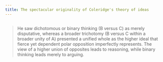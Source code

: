 ```yaml
---
title: The spectacular originality of Coleridge's theory of ideas
---
```


##
> He saw dichotomous or binary thinking (B versus C) as merely disputative, whereas a broader trichotomy (B versus C within a broader unity of A) presented a unified whole as the higher ideal that fierce yet dependent polar opposition imperfectly represents. The view of a higher union of opposites leads to reasoning, while binary thinking leads merely to arguing.
##
